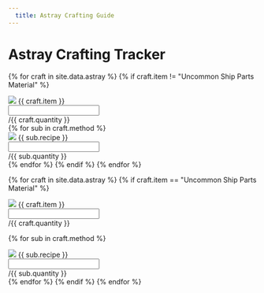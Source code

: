 ```yaml
---
  title: Astray Crafting Guide
---
```


<h1>Astray Crafting Tracker</h1>

<div class="progressbar-bar ui-progressbar ui-corner-all ui-widget ui-widget-content">
  <div id="astray" class="ui-progressbar-value ui-corner-left ui-widget-header" role="progressbar" aria-valuenow="15" aria-valuemin="0" aria-valuemax="100"></div>
</div>

{% for craft in site.data.astray %}
{% if craft.item != "Uncommon Ship Parts Material" %}
<div class="input-group my-3">
  <div class="input-group-prepend">
    <span class="input-group-text"><img src="/assets/img/icon/{{ craft.icon }}.png"> {{ craft.item }}</span>
  </div>  
  <input id="{{ craft.icon }}" type="text" class="form-control" aria-label="{{ craft.item }}" aria-describedby="basic-addon2">
  <div class="input-group-append">
    <span class="input-group-text" id="basic-addon2">/{{ craft.quantity }}</span>
  </div>
</div>
{% for sub in craft.method %}
<div class="input-group my-3 mx-5 sub-recipe-item">
  <div class="input-group-prepend">
    <span class="input-group-text"><img src="/assets/img/icon/{{ sub.icon }}.png"> {{ sub.recipe }}</span>
  </div>  
  <input id="{{ sub.icon }}" type="text" class="form-control" aria-label="{{ sub.recipe }}" aria-describedby="basic-addon2">
  <div class="input-group-append">
    <span class="input-group-text" id="basic-addon2">/{{ sub.quantity }}</span>
  </div>
</div>
{% endfor %}
{% endif %}
{% endfor %}

{% for craft in site.data.astray %}
{% if craft.item == "Uncommon Ship Parts Material" %}
<div class="input-group my-3">
  <div class="input-group-prepend">
    <span class="input-group-text"><img src="/assets/img/icon/{{ craft.icon }}.png"> {{ craft.item }}</span>
  </div>  
  <input id="{{ craft.icon }}" type="text" class="form-control" aria-label="{{ craft.item }}" aria-describedby="basic-addon2">
  <div class="input-group-append">
    <span class="input-group-text" id="basic-addon2">/{{ craft.quantity }}</span>
  </div>
</div>

<div class="progressbar-bar ui-progressbar ui-corner-all ui-widget ui-widget-content">
  <div id="uncommon_ship" class="ui-progressbar-value ui-corner-left ui-widget-header" role="progressbar" aria-valuenow="15" aria-valuemin="0" aria-valuemax="100"></div>
</div>

{% for sub in craft.method %}
<div class="input-group my-3 mx-5 sub-recipe-item">
  <div class="input-group-prepend">
    <span class="input-group-text"><img src="/assets/img/icon/{{ sub.icon }}.png"> {{ sub.recipe }}</span>
  </div>  
  <input id="{{ sub.icon }}" type="text" class="form-control" aria-label="{{ sub.recipe }}" aria-describedby="basic-addon2">
  <div class="input-group-append">
    <span class="input-group-text" id="basic-addon2">/{{ sub.quantity }}</span>
  </div>
</div>
{% endfor %}
{% endif %}
{% endfor %}

<script>
  
$( document ).ready(function() {
    $('input').each(function(){
      find = $(this).attr("id")
      found = localStorage.getItem(find)
      if (found == "NaN") {
        $(this).val('0')
      } else {
      	$(this).val(found)
      }
    })
  
  $("input").change(function() {
  $("input").each(function() {
    quantity = parseInt($(this).val())
    type = $(this).attr("id")
    localStorage.setItem(type, quantity)
  });
  
  strong_ore = parseInt($('#use_5_76').val())
  sturdy_timber = parseInt($('#use_4_4').val())
  heavy_iron_ore = parseInt($('#use_3_239').val())
  tender_timber = parseInt($('#use_3_253').val())

  uncommon_ship_mats = ((strong_ore + sturdy_timber + heavy_iron_ore + tender_timber)/1050)*100
  
  $("#uncommon_ship").attr('style','width:'+uncommon_ship_mats +"%")
});
});


</script>
